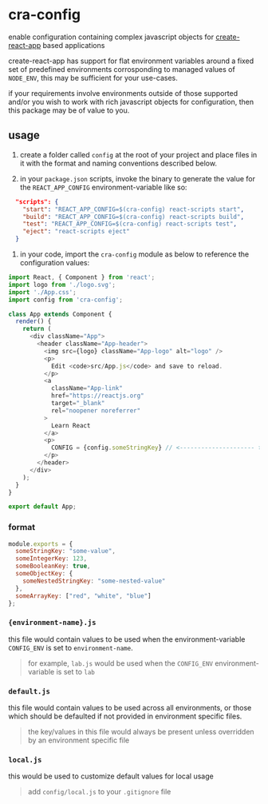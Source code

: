 # cra-config

enable configuration containing complex javascript objects for [create-react-app](https://facebook.github.io/create-react-app/) based applications

create-react-app has support for flat environment variables around a fixed set of predefined environments corrosponding to managed values of `NODE_ENV`, this may be sufficient for your use-cases.

if your requirements involve environments outside of those supported and/or you wish to work with rich javascript objects for configuration, then this package may be of value to you.

## usage

1. create a folder called `config` at the root of your project and place files in it with the format and naming conventions described below.

1. in your `package.json` scripts, invoke the binary to generate the value for the `REACT_APP_CONFIG` environment-variable like so:

```json
  "scripts": {
    "start": "REACT_APP_CONFIG=$(cra-config) react-scripts start",
    "build": "REACT_APP_CONFIG=$(cra-config) react-scripts build",
    "test": "REACT_APP_CONFIG=$(cra-config) react-scripts test",
    "eject": "react-scripts eject"
  }
```

1. in your code, import the `cra-config` module as below to reference the configuration values:

```js
import React, { Component } from 'react';
import logo from './logo.svg';
import './App.css';
import config from 'cra-config';

class App extends Component {
  render() {
    return (
      <div className="App">
        <header className="App-header">
          <img src={logo} className="App-logo" alt="logo" />
          <p>
            Edit <code>src/App.js</code> and save to reload.
          </p>
          <a
            className="App-link"
            href="https://reactjs.org"
            target="_blank"
            rel="noopener noreferrer"
          >
            Learn React
          </a>
          <p>
            CONFIG = {config.someStringKey} // <--------------------- ta-dah!
          </p>
        </header>
      </div>
    );
  }
}

export default App;
```

### format

```js
module.exports = {
  someStringKey: "some-value",
  someIntegerKey: 123,
  someBooleanKey: true,
  someObjectKey: {
    someNestedStringKey: "some-nested-value"
  },
  someArrayKey: ["red", "white", "blue"]
};
```

### `{environment-name}.js`

this file would contain values to be used when the environment-variable `CONFIG_ENV` is set to `environment-name`.

> for example, `lab.js` would be used when the `CONFIG_ENV` environment-variable is set to `lab`

### `default.js`

this file would contain values to be used across all environments, or those which should be defaulted if not provided in environment specific files.

> the key/values in this file would always be present unless overridden by an environment specific file

### `local.js`

this would be used to customize default values for local usage

> add `config/local.js` to your `.gitignore` file
